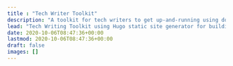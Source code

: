 ```yaml
---
title : "Tech Writer Toolkit"
description: "A toolkit for tech writers to get up-and-running using docs-as-code."
lead: "Tech Writing Toolkit using Hugo static site generator for building secure, fast, and SEO-ready documentation websites, which you can easily update and customize."
date: 2020-10-06T08:47:36+00:00
lastmod: 2020-10-06T08:47:36+00:00
draft: false
images: []
---
```

